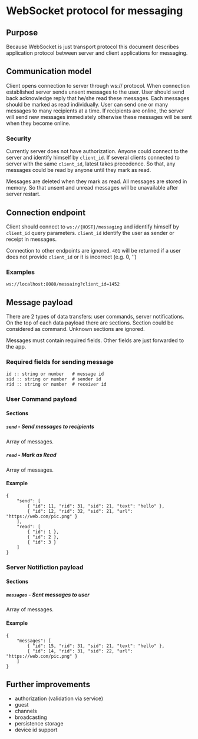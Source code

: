 # WebSocket protocol for messaging

## Purpose
Because WebSocket is just transport protocol this document describes application protocol between server and client applications for messaging.

## Communication model
Client opens connection to server through ws:// protocol.
When connection established server sends unsent messages to the user. User should send back acknowledge reply that he/she read these messages. Each messages should be marked as read individually.
User can send one or many messages to many recipients at a time. If recipients are online, the server will send new messages immediately otherwise these messages will be sent when they become online.

### Security
Currently server does not have authorization. Anyone could connect to the server and identify himself by `client_id`. If several clients connected to server with the same `client_id`, latest takes precedence. So that, any messages could be read by anyone until they mark as read.

Messages are deleted when they mark as read. All messages are stored in memory. So that unsent and unread messages will be unavailable after server restart.

## Connection endpoint
Client should connect to `ws://{HOST}/messaging` and identify himself by `client_id` query parameters. `client_id` identify the user as sender or receipt in messages.

Connection to other endpoints are ignored. `401` will be returned if a user does not provide `client_id` or it is incorrect (e.g. 0, ‘’)

### Examples
`ws://localhost:8080/messaing?client_id=1452`

## Message payload
There are 2 types of data transfers: user commands, server notifications. On the top of each data payload there are sections. Section could be considered as command.
Unknown sections are ignored.

Messages must contain required fields. Other fields are just forwarded to the app.

### Required fields for sending message
```
id :: string or number   # message id
sid :: string or number  # sender id
rid :: string or number  # receiver id
```

### User Command payload
#### Sections
##### `send` - Send messages to recipients
Array of messages.

##### `read` - Mark as Read
Array of messages.

#### Example
```
{
	"send": [
		{ "id": 11, "rid": 31, "sid": 21, "text": "hello" },
		{ "id": 12, "rid": 32, "sid": 21, "url": "https://web.com/pic.png" }
	],
	"read": [
		{ "id": 1 },
		{ "id": 2 },
		{ "id": 3 }
	]
}
```
 
### Server Notifiction payload
#### Sections
##### `messages` - Sent messages to user
Array of messages.

#### Example
```
{
	"messages": [
		{ "id": 15, "rid": 31, "sid": 21, "text": "hello" },
		{ "id": 14, "rid": 31, "sid": 22, "url": "https://web.com/pic.png" }
	]
}
```

## Further improvements
- authorization (validation via service)
- guest
- channels
- broadcasting
- persistence storage
- device id support
